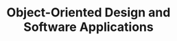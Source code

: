 ---
title: Object-Oriented Design and Software Applications
number: IST 311
course-type: [Additional]
description:  
bulletin-link: http://bulletins.psu.edu/undergrad/courses/i/ist/311
pathway-list: [Interactive Media Developer]
---